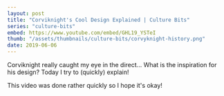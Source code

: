 ```yaml
---
layout: post
title: "Corviknight's Cool Design Explained | Culture Bits"
series: "culture-bits"
embed: https://www.youtube.com/embed/GHL19_YSTeI
thumb: "/assets/thumbnails/culture-bits/corvyknight-history.png"
date: 2019-06-06
---
```

Corviknight really caught my eye in the direct... What is the inspiration for his design? Today I try to (quickly) explain!

This video was done rather quickly so I hope it's okay!
